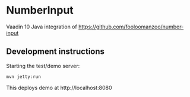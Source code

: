 # NumberInput

Vaadin 10 Java integration of https://github.com/fooloomanzoo/number-input

## Development instructions

Starting the test/demo server:
```
mvn jetty:run
```

This deploys demo at http://localhost:8080


